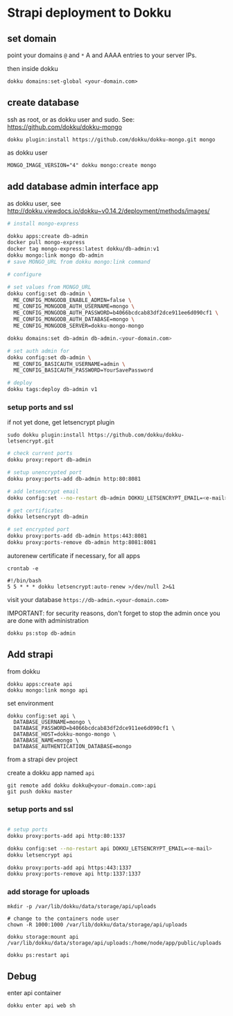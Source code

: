 # Strapi deployment to Dokku

## set domain

point your domains `@` and `*` A and AAAA entries to your server IPs.

then inside dokku

```
dokku domains:set-global <your-domain.com>
```

## create database

ssh as root, or as dokku user and sudo. See:
https://github.com/dokku/dokku-mongo

```
dokku plugin:install https://github.com/dokku/dokku-mongo.git mongo
```

as dokku user

```
MONGO_IMAGE_VERSION="4" dokku mongo:create mongo
```

## add database admin interface app

as dokku user, see
http://dokku.viewdocs.io/dokku~v0.14.2/deployment/methods/images/

```bash
# install mongo-express

dokku apps:create db-admin
docker pull mongo-express
docker tag mongo-express:latest dokku/db-admin:v1
dokku mongo:link mongo db-admin
# save MONGO_URL from dokku mongo:link command

# configure

# set values from MONGO_URL
dokku config:set db-admin \
  ME_CONFIG_MONGODB_ENABLE_ADMIN=false \
  ME_CONFIG_MONGODB_AUTH_USERNAME=mongo \
  ME_CONFIG_MONGODB_AUTH_PASSWORD=b4066bcdcab83df2dce911ee6d090cf1 \
  ME_CONFIG_MONGODB_AUTH_DATABASE=mongo \
  ME_CONFIG_MONGODB_SERVER=dokku-mongo-mongo

dokku domains:set db-admin db-admin.<your-domain.com>

# set auth admin for
dokku config:set db-admin \
  ME_CONFIG_BASICAUTH_USERNAME=admin \
  ME_CONFIG_BASICAUTH_PASSWORD=YourSavePassword

# deploy
dokku tags:deploy db-admin v1
```

### setup ports and ssl

if not yet done, get letsencrypt plugin

```
sudo dokku plugin:install https://github.com/dokku/dokku-letsencrypt.git
```

```bash
# check current ports
dokku proxy:report db-admin

# setup unencrypted port
dokku proxy:ports-add db-admin http:80:8081

# add letsencrypt email
dokku config:set --no-restart db-admin DOKKU_LETSENCRYPT_EMAIL=<e-mail>

# get certificates
dokku letsencrypt db-admin

# set encrypted port
dokku proxy:ports-add db-admin https:443:8081
dokku proxy:ports-remove db-admin http:8081:8081

```

autorenew certificate if necessary, for all apps

```crontab
crontab -e

#!/bin/bash
5 5 * * * dokku letsencrypt:auto-renew >/dev/null 2>&1
```

visit your database `https://db-admin.<your-domain.com>`

IMPORTANT: for security reasons, don't forget to stop the admin once you are
done with administration

```
dokku ps:stop db-admin
```

## Add strapi

from dokku

```
dokku apps:create api
dokku mongo:link mongo api
```

set environment

```
dokku config:set api \
  DATABASE_USERNAME=mongo \
  DATABASE_PASSWORD=b4066bcdcab83df2dce911ee6d090cf1 \
  DATABASE_HOST=dokku-mongo-mongo \
  DATABASE_NAME=mongo \
  DATABASE_AUTHENTICATION_DATABASE=mongo
```

from a strapi dev project

create a dokku app named `api`

```
git remote add dokku dokku@<your-domain.com>:api
git push dokku master
```

### setup ports and ssl

```bash

# setup ports
dokku proxy:ports-add api http:80:1337

dokku config:set --no-restart api DOKKU_LETSENCRYPT_EMAIL=<e-mail>
dokku letsencrypt api

dokku proxy:ports-add api https:443:1337
dokku proxy:ports-remove api http:1337:1337
```

### add storage for uploads

```
mkdir -p /var/lib/dokku/data/storage/api/uploads

# change to the containers node user
chown -R 1000:1000 /var/lib/dokku/data/storage/api/uploads

dokku storage:mount api /var/lib/dokku/data/storage/api/uploads:/home/node/app/public/uploads

dokku ps:restart api
```

## Debug

enter api container

```
dokku enter api web sh
```
